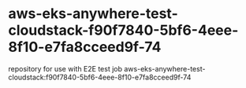 # aws-eks-anywhere-test-cloudstack-f90f7840-5bf6-4eee-8f10-e7fa8cceed9f-74
repository for use with E2E test job aws-eks-anywhere-test-cloudstack:f90f7840-5bf6-4eee-8f10-e7fa8cceed9f-74
